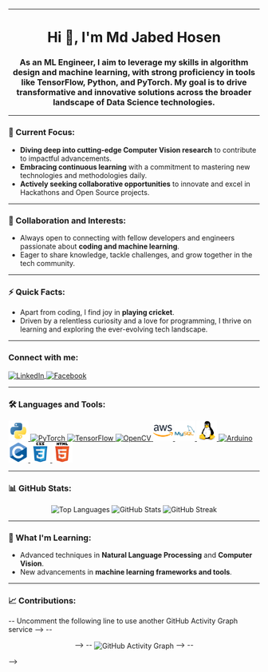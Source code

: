 
---

<h1 align="center">Hi 👋, I'm Md Jabed Hosen</h1>
<h3 align="center">As an ML Engineer, I aim to leverage my skills in algorithm design and machine learning, with strong proficiency in tools like TensorFlow, Python, and PyTorch. My goal is to drive transformative and innovative solutions across the broader landscape of Data Science technologies.</h3>

---

### 🚀 Current Focus:
- **Diving deep into cutting-edge Computer Vision research** to contribute to impactful advancements.
- **Embracing continuous learning** with a commitment to mastering new technologies and methodologies daily.
- **Actively seeking collaborative opportunities** to innovate and excel in Hackathons and Open Source projects.

---

### 🤝 Collaboration and Interests:
- Always open to connecting with fellow developers and engineers passionate about **coding and machine learning**.
- Eager to share knowledge, tackle challenges, and grow together in the tech community.

---

### ⚡ Quick Facts:
- Apart from coding, I find joy in **playing cricket**.
- Driven by a relentless curiosity and a love for programming, I thrive on learning and exploring the ever-evolving tech landscape.

---

### Connect with me:
<p align="left">
  <a href="https://linkedin.com/in/md-jabed-hosen-18099b16b/" target="_blank">
    <img align="center" src="https://raw.githubusercontent.com/rahuldkjain/github-profile-readme-generator/master/src/images/icons/Social/linked-in-alt.svg" alt="LinkedIn" height="30" width="40" />
  </a>
  <a href="https://fb.com/m.riyad1182" target="_blank">
    <img align="center" src="https://raw.githubusercontent.com/rahuldkjain/github-profile-readme-generator/master/src/images/icons/Social/facebook.svg" alt="Facebook" height="30" width="40" />
  </a>
</p>

---

### 🛠️ Languages and Tools:
<p align="left">
  <a href="https://www.python.org" target="_blank" rel="noreferrer">
    <img src="https://raw.githubusercontent.com/devicons/devicon/master/icons/python/python-original.svg" alt="Python" width="40" height="40"/>
  </a>
  <a href="https://pytorch.org/" target="_blank" rel="noreferrer">
    <img src="https://www.vectorlogo.zone/logos/pytorch/pytorch-icon.svg" alt="PyTorch" width="40" height="40"/>
  </a>
  <a href="https://www.tensorflow.org" target="_blank" rel="noreferrer">
    <img src="https://www.vectorlogo.zone/logos/tensorflow/tensorflow-icon.svg" alt="TensorFlow" width="40" height="40"/>
  </a>
  <a href="https://opencv.org/" target="_blank" rel="noreferrer">
    <img src="https://www.vectorlogo.zone/logos/opencv/opencv-icon.svg" alt="OpenCV" width="40" height="40"/>
  </a>
  <a href="https://aws.amazon.com" target="_blank" rel="noreferrer">
    <img src="https://raw.githubusercontent.com/devicons/devicon/master/icons/amazonwebservices/amazonwebservices-original-wordmark.svg" alt="AWS" width="40" height="40"/>
  </a>
  <a href="https://www.mysql.com/" target="_blank" rel="noreferrer">
    <img src="https://raw.githubusercontent.com/devicons/devicon/master/icons/mysql/mysql-original-wordmark.svg" alt="MySQL" width="40" height="40"/>
  </a>
  <a href="https://www.linux.org/" target="_blank" rel="noreferrer">
    <img src="https://raw.githubusercontent.com/devicons/devicon/master/icons/linux/linux-original.svg" alt="Linux" width="40" height="40"/>
  </a>
  <a href="https://www.arduino.cc/" target="_blank" rel="noreferrer">
    <img src="https://cdn.worldvectorlogo.com/logos/arduino-1.svg" alt="Arduino" width="40" height="40"/>
  </a>
  <a href="https://www.cprogramming.com/" target="_blank" rel="noreferrer">
    <img src="https://raw.githubusercontent.com/devicons/devicon/master/icons/c/c-original.svg" alt="C" width="40" height="40"/>
  </a>
  <a href="https://www.w3schools.com/css/" target="_blank" rel="noreferrer">
    <img src="https://raw.githubusercontent.com/devicons/devicon/master/icons/css3/css3-original-wordmark.svg" alt="CSS3" width="40" height="40"/>
  </a>
  <a href="https://www.w3.org/html/" target="_blank" rel="noreferrer">
    <img src="https://raw.githubusercontent.com/devicons/devicon/master/icons/html5/html5-original-wordmark.svg" alt="HTML5" width="40" height="40"/>
  </a>
</p>

---

### 📊 GitHub Stats:
<p align="center">
  <img align="center" src="https://github-readme-stats.vercel.app/api/top-langs?username=mjabed3834&show_icons=true&locale=en&layout=compact" alt="Top Languages" />
  <img align="center" src="https://github-readme-stats.vercel.app/api?username=mjabed3834&show_icons=true&locale=en" alt="GitHub Stats" />
  <img align="center" src="https://github-readme-streak-stats.herokuapp.com/?user=mjabed3834&" alt="GitHub Streak" />
</p>

---

### 🌱 What I'm Learning:
- Advanced techniques in **Natural Language Processing** and **Computer Vision**.
- New advancements in **machine learning frameworks and tools**.

---

### 📈 Contributions:
-- Uncomment the following line to use another GitHub Activity Graph service -->
-- <p align="center"> -->
--   <img align="center" src="https://github-readme-activity-graph.cyclic.app/graph?username=mjabed3834&theme=react-dark" alt="GitHub Activity Graph" /> -->
-- </p> -->
